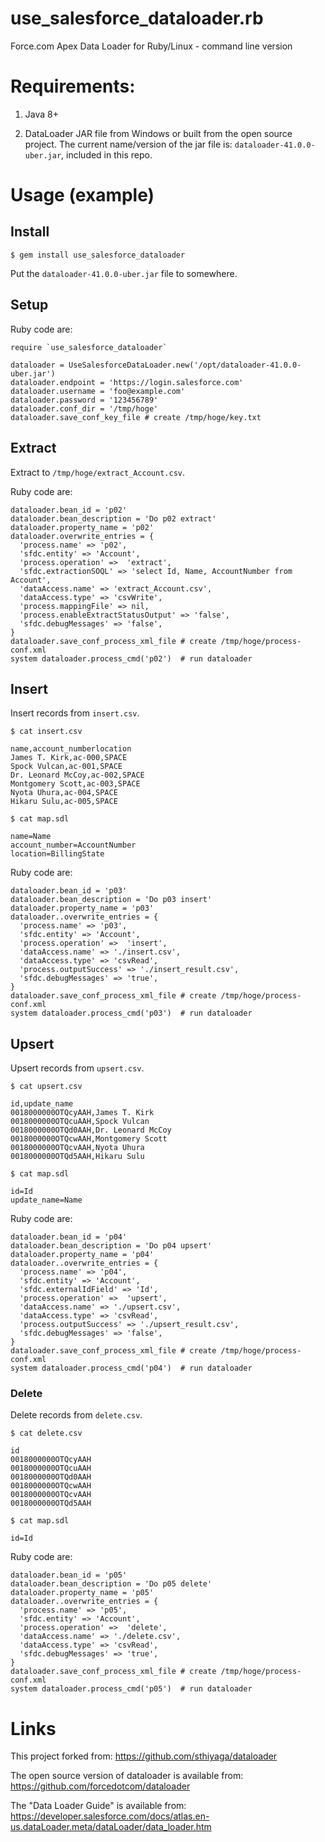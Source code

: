 use_salesforce_dataloader.rb
==========

Force.com Apex Data Loader for Ruby/Linux - command line version

# Requirements: 

1. Java 8+

2. DataLoader JAR file from Windows or built from the open source project. 
The current name/version of the jar file is: `dataloader-41.0.0-uber.jar`, included in this repo.

# Usage (example)

## Install

`$ gem install use_salesforce_dataloader`

Put the `dataloader-41.0.0-uber.jar` file to somewhere.

## Setup

Ruby code are:
```
require `use_salesforce_dataloader`

dataloader = UseSalesforceDataLoader.new('/opt/dataloader-41.0.0-uber.jar')
dataloader.endpoint = 'https://login.salesforce.com'
dataloader.username = 'foo@example.com'
dataloader.password = '123456789'
dataloader.conf_dir = '/tmp/hoge'
dataloader.save_conf_key_file # create /tmp/hoge/key.txt
```

## Extract

Extract to `/tmp/hoge/extract_Account.csv`.

Ruby code are:
```
dataloader.bean_id = 'p02'
dataloader.bean_description = 'Do p02 extract'
dataloader.property_name = 'p02'
dataloader.overwrite_entries = {
  'process.name' => 'p02',
  'sfdc.entity' => 'Account',
  'process.operation' =>  'extract',
  'sfdc.extractionSOQL' => 'select Id, Name, AccountNumber from Account',
  'dataAccess.name' => 'extract_Account.csv',
  'dataAccess.type' => 'csvWrite',
  'process.mappingFile' => nil,
  'process.enableExtractStatusOutput' => 'false',
  'sfdc.debugMessages' => 'false',
}
dataloader.save_conf_process_xml_file # create /tmp/hoge/process-conf.xml
system dataloader.process_cmd('p02')  # run dataloader
```

## Insert

Insert records from `insert.csv`.

`$ cat insert.csv`
```
name,account_numberlocation
James T. Kirk,ac-000,SPACE
Spock Vulcan,ac-001,SPACE
Dr. Leonard McCoy,ac-002,SPACE
Montgomery Scott,ac-003,SPACE
Nyota Uhura,ac-004,SPACE
Hikaru Sulu,ac-005,SPACE
```

`$ cat map.sdl`
```
name=Name
account_number=AccountNumber
location=BillingState
```

Ruby code are:
```
dataloader.bean_id = 'p03'
dataloader.bean_description = 'Do p03 insert'
dataloader.property_name = 'p03'
dataloader..overwrite_entries = {
  'process.name' => 'p03',
  'sfdc.entity' => 'Account',
  'process.operation' =>  'insert',
  'dataAccess.name' => './insert.csv',
  'dataAccess.type' => 'csvRead',
  'process.outputSuccess' => './insert_result.csv',
  'sfdc.debugMessages' => 'true',
}
dataloader.save_conf_process_xml_file # create /tmp/hoge/process-conf.xml
system dataloader.process_cmd('p03')  # run dataloader
```

## Upsert

Upsert records from `upsert.csv`.

`$ cat upsert.csv`
```
id,update_name
0018000000OTQcyAAH,James T. Kirk
0018000000OTQcuAAH,Spock Vulcan
0018000000OTQd0AAH,Dr. Leonard McCoy
0018000000OTQcwAAH,Montgomery Scott
0018000000OTQcvAAH,Nyota Uhura
0018000000OTQd5AAH,Hikaru Sulu
```

`$ cat map.sdl`
```
id=Id
update_name=Name
```

Ruby code are:
```
dataloader.bean_id = 'p04'
dataloader.bean_description = 'Do p04 upsert'
dataloader.property_name = 'p04'
dataloader..overwrite_entries = {
  'process.name' => 'p04',
  'sfdc.entity' => 'Account',
  'sfdc.externalIdField' => 'Id',
  'process.operation' =>  'upsert',
  'dataAccess.name' => './upsert.csv',
  'dataAccess.type' => 'csvRead',
  'process.outputSuccess' => './upsert_result.csv',
  'sfdc.debugMessages' => 'false',
}
dataloader.save_conf_process_xml_file # create /tmp/hoge/process-conf.xml
system dataloader.process_cmd('p04')  # run dataloader
```

### Delete

Delete records from `delete.csv`.

`$ cat delete.csv`
```
id
0018000000OTQcyAAH
0018000000OTQcuAAH
0018000000OTQd0AAH
0018000000OTQcwAAH
0018000000OTQcvAAH
0018000000OTQd5AAH
```

`$ cat map.sdl`
```
id=Id
```

Ruby code are:
```
dataloader.bean_id = 'p05'
dataloader.bean_description = 'Do p05 delete'
dataloader.property_name = 'p05'
dataloader..overwrite_entries = {
  'process.name' => 'p05',
  'sfdc.entity' => 'Account',
  'process.operation' =>  'delete',
  'dataAccess.name' => './delete.csv',
  'dataAccess.type' => 'csvRead',
  'sfdc.debugMessages' => 'true',
}
dataloader.save_conf_process_xml_file # create /tmp/hoge/process-conf.xml
system dataloader.process_cmd('p05')  # run dataloader
```

# Links

This project forked from: https://github.com/sthiyaga/dataloader

The open source version of dataloader is available from: https://github.com/forcedotcom/dataloader

The "Data Loader Guide" is available from: https://developer.salesforce.com/docs/atlas.en-us.dataLoader.meta/dataLoader/data_loader.htm
